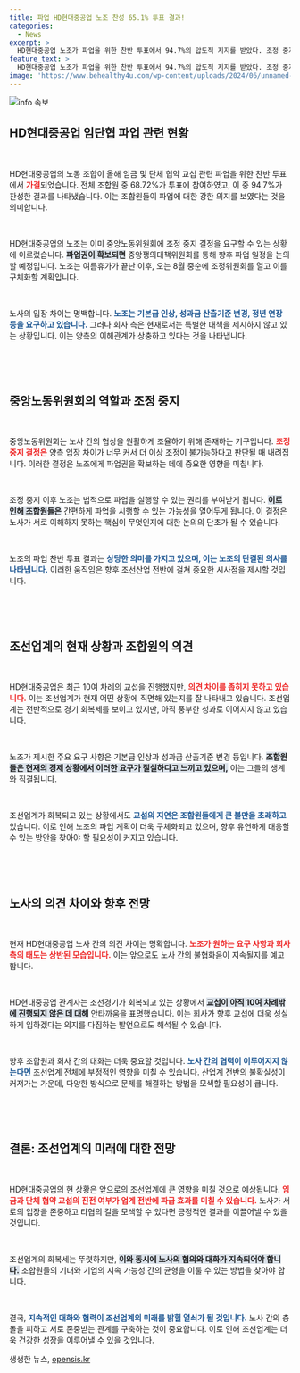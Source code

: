 ```yaml
---
title: 파업 HD현대중공업 노조 찬성 65.1% 투표 결과!
categories:
  - News
excerpt: >
  HD현대중공업 노조가 파업을 위한 찬반 투표에서 94.7%의 압도적 지지를 받았다. 조정 중지 결정 시 파업권을 확보하는 만큼, 조선경기 회복을 논의할 여름휴가 이후의 파업 일정이 주목된다.
feature_text: >
  HD현대중공업 노조가 파업을 위한 찬반 투표에서 94.7%의 압도적 지지를 받았다. 조정 중지 결정 시 파업권을 확보하는 만큼, 조선경기 회복을 논의할 여름휴가 이후의 파업 일정이 주목된다.
image: 'https://www.behealthy4u.com/wp-content/uploads/2024/06/unnamed-file.png'
---
```


<p><img src="https://www.behealthy4u.com/wp-content/uploads/2024/06/unnamed-file.png" alt="info 속보" /></p>

<h2 data-ke-size="size26">HD현대중공업 임단협 파업 관련 현황</h2>

<p data-ke-size="size16">&nbsp;</p>

<p>HD현대중공업의 노동 조합이 올해 임금 및 단체 협약 교섭 관련 파업을 위한 찬반 투표에서 <b><span style="color: #ee2323;">가결</span></b>되었습니다. 전체 조합원 중 68.72%가 투표에 참여하였고, 이 중 94.7%가 찬성한 결과를 나타냈습니다. 이는 조합원들이 파업에 대한 강한 의지를 보였다는 것을 의미합니다. </p>

<p data-ke-size="size16">&nbsp;</p>

<p>HD현대중공업의 노조는 이미 중앙노동위원회에 조정 중지 결정을 요구할 수 있는 상황에 이르렀습니다. <b><span style="background-color: #21538527;">파업권이 확보되면</span></b> 중앙쟁의대책위원회를 통해 향후 파업 일정을 논의할 예정입니다. 노조는 여름휴가가 끝난 이후, 오는 8월 중순에 조정위원회를 열고 이를 구체화할 계획입니다. </p>

<p data-ke-size="size16">&nbsp;</p>

<p>노사의 입장 차이는 명백합니다. <b><span style="color: #1a5490;">노조는 기본급 인상, 성과금 산출기준 변경, 정년 연장 등을 요구하고 있습니다.</span></b> 그러나 회사 측은 현재로서는 특별한 대책을 제시하지 않고 있는 상황입니다. 이는 양측의 이해관계가 상충하고 있다는 것을 나타냅니다.</p>

<p data-ke-size="size16">&nbsp;</p>

<p><br></p>

<h2 data-ke-size="size26">중앙노동위원회의 역할과 조정 중지</h2>

<p data-ke-size="size16">&nbsp;</p>

<p>중앙노동위원회는 노사 간의 협상을 원활하게 조율하기 위해 존재하는 기구입니다. <b><span style="color: #ee2323;">조정 중지 결정은</span></b> 양측 입장 차이가 너무 커서 더 이상 조정이 불가능하다고 판단될 때 내려집니다. 이러한 결정은 노조에게 파업권을 확보하는 데에 중요한 영향을 미칩니다.</p>

<p data-ke-size="size16">&nbsp;</p>

<p>조정 중지 이후 노조는 법적으로 파업을 실행할 수 있는 권리를 부여받게 됩니다. <b><span style="background-color: #21538527;">이로 인해 조합원들은</span></b> 간편하게 파업을 시행할 수 있는 가능성을 열어두게 됩니다. 이 결정은 노사가 서로 이해하지 못하는 핵심이 무엇인지에 대한 논의의 단초가 될 수 있습니다.</p>

<p data-ke-size="size16">&nbsp;</p>

<p>노조의 파업 찬반 투표 결과는 <b><span style="color: #1a5490;">상당한 의미를 가지고 있으며, 이는 노조의 단결된 의사를 나타냅니다.</span></b> 이러한 움직임은 향후 조선산업 전반에 걸쳐 중요한 시사점을 제시할 것입니다.</p>

<p data-ke-size="size16">&nbsp;</p>

<p><br></p>

<h2 data-ke-size="size26">조선업계의 현재 상황과 조합원의 의견</h2>

<p data-ke-size="size16">&nbsp;</p>

<p>HD현대중공업은 최근 10여 차례의 교섭을 진행했지만, <b><span style="color: #ee2323;">의견 차이를 좁히지 못하고 있습니다.</span></b> 이는 조선업계가 현재 어떤 상황에 직면해 있는지를 잘 나타내고 있습니다. 조선업계는 전반적으로 경기 회복세를 보이고 있지만, 아직 풍부한 성과로 이어지지 않고 있습니다.</p>

<p data-ke-size="size16">&nbsp;</p>

<p>노조가 제시한 주요 요구 사항은 기본급 인상과 성과금 산출기준 변경 등입니다. <b><span style="background-color: #21538527;">조합원들은 현재의 경제 상황에서 이러한 요구가 절실하다고 느끼고 있으며,</span></b> 이는 그들의 생계와 직결됩니다. </p>

<p data-ke-size="size16">&nbsp;</p>

<p>조선업계가 회복되고 있는 상황에서도 <b><span style="color: #1a5490;">교섭의 지연은 조합원들에게 큰 불만을 초래하고</span></b> 있습니다. 이로 인해 노조의 파업 계획이 더욱 구체화되고 있으며, 향후 유연하게 대응할 수 있는 방안을 찾아야 할 필요성이 커지고 있습니다.</p>

<p data-ke-size="size16">&nbsp;</p>

<p><br></p>

<h2 data-ke-size="size26">노사의 의견 차이와 향후 전망</h2>

<p data-ke-size="size16">&nbsp;</p>

<p>현재 HD현대중공업 노사 간의 의견 차이는 명확합니다. <b><span style="color: #ee2323;">노조가 원하는 요구 사항과 회사 측의 태도는 상반된 모습입니다.</span></b> 이는 앞으로도 노사 간의 불협화음이 지속될지를 예고합니다. </p>

<p data-ke-size="size16">&nbsp;</p>

<p>HD현대중공업 관계자는 조선경기가 회복되고 있는 상황에서 <b><span style="background-color: #21538527;">교섭이 아직 10여 차례밖에 진행되지 않은 데 대해</span></b> 안타까움을 표명했습니다. 이는 회사가 향후 교섭에 더욱 성실하게 임하겠다는 의지를 다짐하는 발언으로도 해석될 수 있습니다.</p>

<p data-ke-size="size16">&nbsp;</p>

<p>향후 조합원과 회사 간의 대화는 더욱 중요할 것입니다. <b><span style="color: #1a5490;">노사 간의 협력이 이루어지지 않는다면</span></b> 조선업계 전체에 부정적인 영향을 미칠 수 있습니다. 산업계 전반의 불확실성이 커져가는 가운데, 다양한 방식으로 문제를 해결하는 방법을 모색할 필요성이 큽니다.</p>

<p data-ke-size="size16">&nbsp;</p>

<p><br></p>

<h2 data-ke-size="size26">결론: 조선업계의 미래에 대한 전망</h2>

<p data-ke-size="size16">&nbsp;</p>

<p>HD현대중공업의 현 상황은 앞으로의 조선업계에 큰 영향을 미칠 것으로 예상됩니다. <b><span style="color: #ee2323;">임금과 단체 협약 교섭의 진전 여부가 업계 전반에 파급 효과를 미칠 수 있습니다.</span></b> 노사가 서로의 입장을 존중하고 타협의 길을 모색할 수 있다면 긍정적인 결과를 이끌어낼 수 있을 것입니다.</p>

<p data-ke-size="size16">&nbsp;</p>

<p>조선업계의 회복세는 뚜렷하지만, <b><span style="background-color: #21538527;">이와 동시에 노사의 협의와 대화가 지속되어야 합니다.</span></b> 조합원들의 기대와 기업의 지속 가능성 간의 균형을 이룰 수 있는 방법을 찾아야 합니다.</p>

<p data-ke-size="size16">&nbsp;</p>

<p>결국, <b><span style="color: #1a5490;">지속적인 대화와 협력이 조선업계의 미래를 밝힐 열쇠가 될 것입니다.</span></b> 노사 간의 충돌을 피하고 서로 존중받는 관계를 구축하는 것이 중요합니다. 이로 인해 조선업계는 더욱 건강한 성장을 이루어낼 수 있을 것입니다.</p>
생생한 뉴스, <a href="https://opensis.kr" rel="dofollow">opensis.kr</a>



